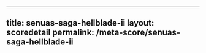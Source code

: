 ---
        
title: senuas-saga-hellblade-ii
layout: scoredetail
permalink: /meta-score/senuas-saga-hellblade-ii
---